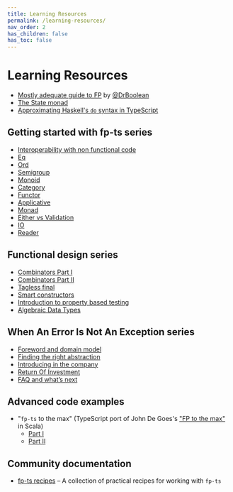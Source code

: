 ```yaml
---
title: Learning Resources
permalink: /learning-resources/
nav_order: 2
has_children: false
has_toc: false
---
```


# Learning Resources

- [Mostly adequate guide to FP](https://github.com/MostlyAdequate/mostly-adequate-guide) by [@DrBoolean](https://github.com/DrBoolean)
- [The State monad](https://paulgray.net/the-state-monad/)
- [Approximating Haskell's `do` syntax in TypeScript](https://paulgray.net/do-syntax-in-typescript/)

## Getting started with fp-ts series

- [Interoperability with non functional code](https://dev.to/gcanti/interoperability-with-non-functional-code-using-fp-ts-432e)
- [Eq](https://dev.to/gcanti/getting-started-with-fp-ts-setoid-39f3)
- [Ord](https://dev.to/gcanti/getting-started-with-fp-ts-ord-5f1e)
- [Semigroup](https://dev.to/gcanti/getting-started-with-fp-ts-semigroup-2mf7)
- [Monoid](https://dev.to/gcanti/getting-started-with-fp-ts-monoid-ja0)
- [Category](https://dev.to/gcanti/getting-started-with-fp-ts-category-4c9a)
- [Functor](https://dev.to/gcanti/getting-started-with-fp-ts-functor-36ek)
- [Applicative](https://dev.to/gcanti/getting-started-with-fp-ts-applicative-1kb3)
- [Monad](https://dev.to/gcanti/getting-started-with-fp-ts-monad-6k)
- [Either vs Validation](https://dev.to/gcanti/getting-started-with-fp-ts-either-vs-validation-5eja)
- [IO](https://dev.to/gcanti/getting-started-with-fp-ts-io-36p6)
- [Reader](https://dev.to/gcanti/getting-started-with-fp-ts-reader-1ie5)

## Functional design series

- [Combinators Part I](https://dev.to/gcanti/functional-design-combinators-14pn)
- [Combinators Part II](https://dev.to/gcanti/functional-design-how-to-make-the-time-combinator-more-general-3fge)
- [Tagless final](https://dev.to/gcanti/functional-design-tagless-final-332k)
- [Smart constructors](https://dev.to/gcanti/functional-design-smart-constructors-14nb)
- [Introduction to property based testing](https://dev.to/gcanti/introduction-to-property-based-testing-17nk)
- [Algebraic Data Types](https://dev.to/gcanti/functional-design-algebraic-data-types-36kf)

## When An Error Is Not An Exception series

- [Foreword and domain model](https://dev.to/vncz/forewords-and-domain-model-1p13)
- [Finding the right abstraction](https://dev.to/vncz/finding-the-right-abstraction-57bb)
- [Introducing in the company](https://dev.to/vncz/introducing-in-the-company-4hg4)
- [Return Of Investment](https://dev.to/vncz/the-road-to-the-return-of-the-investment-lbd)
- [FAQ and what’s next](https://dev.to/vncz/frequently-asked-questions-1108)


## Advanced code examples

- "`fp-ts` to the max" (TypeScript port of John De Goes's ["FP to the max"](https://www.youtube.com/watch?v=sxudIMiOo68) in Scala)
  - [Part I](https://github.com/gcanti/fp-ts/blob/master/examples/fp-ts-to-the-max-I.ts)
  - [Part II](https://github.com/gcanti/fp-ts/blob/master/examples/fp-ts-to-the-max-II.ts)

## Community documentation

- [fp-ts recipes](https://grossbart.github.io/fp-ts-recipes/) – A collection of practical recipes for working with `fp-ts`
